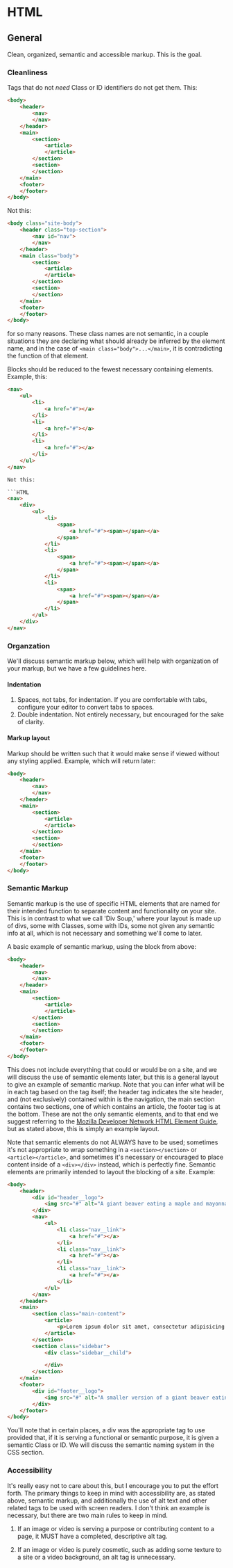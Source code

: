 # HTML

## General

Clean, organized, semantic and accessible markup. This is the goal.

### Cleanliness

Tags that do not *need* Class or ID identifiers do not get them. This:

```HTML
<body>
    <header>
        <nav>
        </nav>
    </header>
    <main>
        <section>
            <article>
            </article>
        </section>
        <section>
        </section>
    </main>
    <footer>
    </footer>
</body>
```

Not this:

```HTML
<body class="site-body">
    <header class="top-section">
        <nav id="nav">
        </nav>
    </header>
    <main class="body">
        <section>
            <article>
            </article>
        </section>
        <section>
        </section>
    </main>
    <footer>
    </footer>
</body>
```

for so many reasons. These class names are not semantic, in a couple situations they are declaring what should already be inferred by the element name, and in the case of `<main class="body">...</main>`, it is contradicting the function of that element.

Blocks should be reduced to the fewest necessary containing elements. Example, this:

```HTML
<nav>
    <ul>
        <li>
            <a href="#"></a>
        </li>
        <li>
            <a href="#"></a>
        </li>
        <li>
            <a href="#"></a>
        </li>
    </ul>
</nav>

Not this:

```HTML
<nav>
    <div>
        <ul>
            <li>
                <span>
                    <a href="#"><span></span></a>
                </span>
            </li>
            <li>
                <span>
                    <a href="#"><span></span></a>
                </span>
            </li>
            <li>
                <span>
                    <a href="#"><span></span></a>
                </span>
            </li>
        </ul>
    </div>
</nav>
```

### Organzation

We'll discuss semantic markup below, which will help with organization of your markup, but we have a few guidelines here.

#### Indentation
1. Spaces, not tabs, for indentation. If you are comfortable with tabs, configure your editor to convert tabs to spaces.
2. Double indentation. Not entirely necessary, but encouraged for the sake of clarity.

#### Markup layout
Markup should be written such that it would make sense if viewed without any styling applied. Example, which will return later:

```HTML
<body>
    <header>
        <nav>
        </nav>
    </header>
    <main>
        <section>
            <article>
            </article>
        </section>
        <section>
        </section>
    </main>
    <footer>
    </footer>
</body>
```

### Semantic Markup

Semantic markup is the use of specific HTML elements that are named for their intended function to separate content and functionality on your site. This is in contrast to what we call 'Div Soup,' where your layout is made up of divs, some with Classes, some with IDs, some not given any semantic info at all, which is not necessary and something we'll come to later.

A basic example of semantic markup, using the block from above:

```HTML
<body>
    <header>
        <nav>
        </nav>
    </header>
    <main>
        <section>
            <article>
            </article>
        </section>
        <section>
        </section>
    </main>
    <footer>
    </footer>
</body>
```

This does not include everything that could or would be on a site, and we will discuss the use of semantic elements later, but this is a general layout to give an example of semantic markup. Note that you can infer what will be in each tag based on the tag itself; the header tag indicates the site header, and (not exclusively) contained within is the navigation, the main section contains two sections, one of which contains an article, the footer tag is at the bottom. These are not the only semantic elements, and to that end we suggest referring to the [Mozilla Developer Network HTML Element Guide](https://developer.mozilla.org/en-US/docs/Web/HTML/Element), but as stated above, this is simply an example layout.

Note that semantic elements do not ALWAYS have to be used; sometimes it's not appropriate to wrap something in a `<section></section>` or `<article></article>`, and sometimes it's necessary or encouraged to place content inside of a `<div></div>` instead, which is perfectly fine. Semantic elements are primarily intended to layout the blocking of a site. Example:

```HTML
<body>
    <header>
        <div id="header__logo">
            <img src="#" alt="A giant beaver eating a maple and mayonnaise sandwich">
        </div>
        <nav>
            <ul>
                <li class="nav__link">
                    <a href="#"></a>
                </li>
                <li class="nav__link">
                    <a href="#"></a>
                </li>
                <li class="nav__link">
                    <a href="#"></a>
                </li>
            </ul>
        </nav>
    </header>
    <main>
        <section class="main-content">
            <article>
                <p>Lorem ipsum dolor sit amet, consectetur adipisicing elit, sed do eiusmod tempor incididunt ut labore et dolore magna aliqua. Ut enim ad minim veniam, quis nostrud exercitation ullamco laboris nisi ut aliquip ex ea commodo consequat. Duis aute irure dolor in reprehenderit in voluptate velit esse cillum dolore eu fugiat nulla pariatur. Excepteur sint occaecat cupidatat non proident, sunt in culpa qui officia deserunt mollit anim id est laborum.</p>
            </article>
        </section>
        <section class="sidebar">
            <div class="sidebar__child">

            </div>
        </section>
    </main>
    <footer>
        <div id="footer__logo">
            <img src="#" alt="A smaller version of a giant beaver eating a maple and mayonnaise sandwich">
        </div>
    </footer>
</body>
```

You'll note that in certain places, a div was the appropriate tag to use provided that, if it is serving a functional or semantic purpose, it is given a semantic Class or ID. We will discuss the semantic naming system in the CSS section.

### Accessibility

It's really easy not to care about this, but I encourage you to put the effort forth. The primary things to keep in mind with accessibility are, as stated above, semantic markup, and additionally the use of alt text and other related tags to be used with screen readers. I don't think an example is necessary, but there are two main rules to keep in mind.

1. If an image or video is serving a purpose or contributing content to a page, it MUST have a completed, descriptive alt tag.

2. If an image or video is purely cosmetic, such as adding some texture to a site or a video background, an alt tag is unnecessary.
